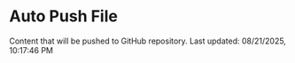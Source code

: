 # Auto Push File

Content that will be pushed to GitHub repository.
Last updated: 08/21/2025, 10:17:46 PM